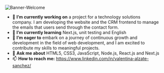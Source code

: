 ![Banner-Welcome](https://github.com/TinaAlzate/TinaAlzate/assets/102864419/be6a9de5-5eac-4351-ab64-b45ed103472b)



- 🔭 **I’m currently working on** a project for a technology solutions company. I am developing the website and the CRM frontend to manage the emails that users send through the contact form.
- 🌱 **I’m currently learning** Next.js, unit testing and English
- 👯 **I’m eager to** embark on a journey of continuous growth and development in the field of web development, and I am excited to contribute my skills to meaningful projects.
- 💬 **Ask me about** HTML5, CSS3, JavaScript, Node.js, React.js and Next.js
- 📫 **How to reach me:** https://www.linkedin.com/in/valentina-alzate-sanchez/
<!-- - ⚡ Fun fact: 

### My GitHub stats

[![Valentina's GitHub stats](https://github-readme-stats.vercel.app/api?username=TinaAlzate&theme=omni&show_icons=true)](https://github.com/TinaAlzate/github-readme-stats)

-->

